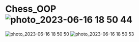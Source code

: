 # Chess_OOP![photo_2023-06-16 18 50 44](https://github.com/MachineTrof/Chess_OOP/assets/136832329/de71ed97-8b25-44c1-86f2-b8a1e9510448)
![photo_2023-06-16 18 50 50](https://github.com/MachineTrof/Chess_OOP/assets/136832329/d4efb873-f31c-4ac3-a219-62ffc4aff283)
![photo_2023-06-16 18 50 53](https://github.com/MachineTrof/Chess_OOP/assets/136832329/c9bc4c61-166e-4190-9cf1-401cddd396f2)

